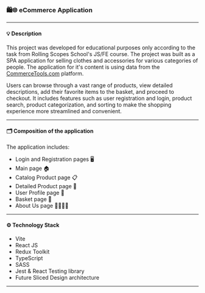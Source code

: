 ### 🛍️🌐 eCommerce Application

---

#### 💡 Description

This project was developed for educational purposes only according to the task from Rolling Scopes School's JS/FE course.
The project was built as a SPA application for selling clothes and accessories for various categories of people. The application for it's content is using data from the [CommerceTools.com](https://commercetools.com/) platform.

Users can browse through a vast range of products, view detailed descriptions, add their favorite items to the basket, and proceed to checkout. It includes features such as user registration and login, product search, product categorization, and sorting to make the shopping experience more streamlined and convenient.

---

#### 🗂 Composition of the application 

The application includes:

- Login and Registration pages 🖥️
- Main page 🏠
- Catalog Product page 📋
- Detailed Product page 🔎
- User Profile page 👤
- Basket page 🛒
- About Us page 🙋‍♂️🙋‍♀️

---

#### ⚙️ Technology Stack

- Vite
- React JS
- Redux Toolkit
- TypeScript
- SASS
- Jest & React Testing library
- Future Sliced Design architecture

---

